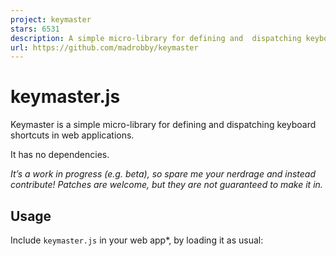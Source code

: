 ```yaml
---
project: keymaster
stars: 6531
description: A simple micro-library for defining and  dispatching keyboard shortcuts. It has no dependencies.
url: https://github.com/madrobby/keymaster
---
```


keymaster.js
============

Keymaster is a simple micro-library for defining and dispatching keyboard shortcuts in web applications.

It has no dependencies.

_It’s a work in progress (e.g. beta), so spare me your nerdrage and instead contribute! Patches are welcome, but they are not guaranteed to make it in._

Usage
-----

Include `keymaster.js` in your web app\*, by loading it as usual:

<script src\="keymaster.js"\></script\>

Keymaster has no dependencies and can be used completely standalone. It should not interfere with any JavaScript libraries or frameworks.

_\*Preferably use a minified version that fits your workflow. You can run `make` to have UglifyJS (if you have it installed) create a `keymaster.min.js` file for you._

Defining shortcuts
------------------

One global method is exposed, `key` which defines shortcuts when called directly.

// define short of 'a'
key('a', function(){ alert('you pressed a!') });

// returning false stops the event and prevents default browser events
key('ctrl+r', function(){ alert('stopped reload!'); return false });

// multiple shortcuts that do the same thing
key('⌘+r, ctrl+r', function(){ });

The handler method is called with two arguments set, the keydown `event` fired, and an object containing, among others, the following two properties:

`shortcut`: a string that contains the shortcut used, e.g. `ctrl+r` `scope`: a string describing the scope (or `all`)

key('⌘+r, ctrl+r', function(event, handler){
  console.log(handler.shortcut, handler.scope);
});

// "ctrl+r", "all"

Supported keys
--------------

Keymaster understands the following modifiers: `⇧`, `shift`, `option`, `⌥`, `alt`, `ctrl`, `control`, `command`, and `⌘`.

The following special keys can be used for shortcuts: `backspace`, `tab`, `clear`, `enter`, `return`, `esc`, `escape`, `space`, `up`, `down`, `left`, `right`, `home`, `end`, `pageup`, `pagedown`, `del`, `delete` and `f1` through `f19`.

Modifier key queries
--------------------

At any point in time (even in code other than key shortcut handlers), you can query the `key` object for the state of any keys. This allows easy implementation of things like shift+click handlers. For example, `key.shift` is `true` if the shift key is currently pressed.

if(key.shift) alert('shift is pressed, OMGZ!');

Other key queries
-----------------

At any point in time (even in code other than key shortcut handlers), you can query the `key` object for the state of any key. This is very helpful for game development using a game loop. For example, `key.isPressed(77)` is `true` if the M key is currently pressed.

if(key.isPressed("M")) alert('M key is pressed, can ya believe it!?');
if(key.isPressed(77)) alert('M key is pressed, can ya believe it!?');

You can also get these as an array using...

key.getPressedKeyCodes() // returns an array of key codes currently pressed

Scopes
------

If you want to reuse the same shortcut for separate areas in your single page app, Keymaster supports switching between scopes. Use the `key.setScope` method to set scope.

// define shortcuts with a scope
key('o, enter', 'issues', function(){ /\* do something \*/ });
key('o, enter', 'files', function(){ /\* do something else \*/ });

// set the scope (only 'all' and 'issues' shortcuts will be honored)
key.setScope('issues'); // default scope is 'all'

// remove all events that are set in 'issues' scope
key.deleteScope('issues');

Filter key presses
------------------

By default, when an `INPUT`, `SELECT` or `TEXTAREA` element is focused, Keymaster doesn't process any shortcuts.

You can change this by overwriting `key.filter` with a new function. This function is called before Keymaster processes shortcuts, with the keydown event as argument.

If your function returns false, then the no shortcuts will be processed.

Here's the default implementation for reference:

function filter(event){
  var tagName \= (event.target || event.srcElement).tagName;
  return !(tagName \== 'INPUT' || tagName \== 'SELECT' || tagName \== 'TEXTAREA');
}

If you only want _some_ shortcuts to work while in an input element, you can change the scope in the `key.filter` function. Here's an example implementation, setting the scope to either `'input'` or `'other'`. Don't forget to return `true` so the any shortcuts get processed.

key.filter \= function(event){
  var tagName \= (event.target || event.srcElement).tagName;
  key.setScope(/^(INPUT|TEXTAREA|SELECT)$/.test(tagName) ? 'input' : 'other');
  return true;
}

However a more robust way to handle this is to use proper focus and blur event handlers on your input element, and change scopes there as you see fit.

noConflict mode
---------------

You can call `key.noConflict` to remove the `key` function from global scope and restore whatever `key` was defined to before Keymaster was loaded. Calling `key.noConflict` will return the Keymaster `key` function.

var k \= key.noConflict();
k('a', function() { /\* ... \*/ });

key()
// --> TypeError: 'undefined' is not a function

Unbinding shortcuts
-------------------

Similar to defining shortcuts, they can be unbound using `key.unbind`.

// unbind 'a' handler
key.unbind('a');

// unbind a key only for a single scope
// when no scope is specified it defaults to the current scope (key.getScope())
key.unbind('o, enter', 'issues');
key.unbind('o, enter', 'files');

Notes
-----

Keymaster should work with any browser that fires `keyup` and `keydown` events, and is tested with IE (6+), Safari, Firefox and Chrome.

See http://madrobby.github.com/keymaster/ for a live demo.

CoffeeScript
------------

If you're using CoffeeScript, configuring key shortcuts couldn't be simpler:

key 'a', \-> alert('you pressed a!')

key '⌘+r, ctrl+r', \->
  alert 'stopped reload!'
  off

key 'o, enter', 'issues', \->
  whatevs()

alert 'shift is pressed, OMGZ!' if key.shift

Contributing
------------

To contribute, please fork Keymaster, add your patch and tests for it (in the `test/` folder) and submit a pull request.

TODOs
-----

-   Finish test suite

Keymaster is (c) 2011-2013 Thomas Fuchs and may be freely distributed under the MIT license. See the `MIT-LICENSE` file.
